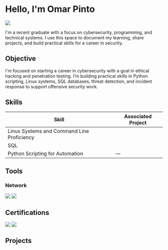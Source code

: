  # Hello, I'm Omar Pinto
<a href="https://www.linkedin.com/in/omar-pinto-161733251"><img src="https://img.shields.io/badge/-LinkedIn-0072b1?&style=for-the-badge&logo=linkedin&logoColor=white" /></a>

I'm a recent graduate with a focus on cybersecurity, programming, and technical systems. I use this space to document my learning, share projects, and build practical skills for a career in security.

## Objective

I'm focused on starting a career in cybersecurity with a goal in ethical hacking and penetration testing. I’m building practical skills in Python scripting, Linux systems, SQL databases, threat detection, and incident response to support offensive security work.
## Skills

| Skill                                         | Associated Project         |
|-----------------------------------------------|----------------------------|
| Linux Systems and Command Line Proficiency         | |
| SQL | |
| Python Scripting for Automation              | — |                        


## Tools

### Network
<div>
    <img src="https://img.shields.io/badge/-Wireshark-1679A7?&style=for-the-badge&logo=Wireshark&logoColor=white" />
    <img src="https://img.shields.io/badge/-Suricata-EF3B2D?&style=for-the-badge&logo=Suricata&logoColor=white" />
</div>




## Certifications
<div>
<img src="https://img.shields.io/badge/-Google%20Cybersecurity-4285F4?&style=for-the-badge&logo=Google&logoColor=white" />
<img src="https://img.shields.io/badge/-TryHackMe%20Pre%20Security-E6223A?&style=for-the-badge&logo=TryHackMe&logoColor=white" />

</div>

## Projects

